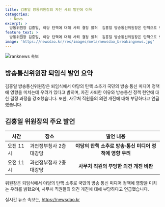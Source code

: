 ```yaml
---
title: 김홍일 방통위원장의 자진 사퇴 발언에 이목
categories:
  - News
excerpt: >
  방통위원장 김홍일, 야당 탄핵에 대해 사퇴 결정 밝혀  김홍일 방송통신위원장은 탄핵으로 인한 국민의 일상 영향과 방송·통신 미디어 정책 우려를 막기 위한 어려운 결정이었다고 설명했다. 국회 추천 상임위원 부재와 현안 지연에 따른 2인 체제 위원회 결정을 강조하며, 정치적 목적과 부당한 의견 개진을 비판했다. 또한, 이번 물러남을 혼란의 끝이 되기를 바라며, 위원회와 사무처 직원에게 새로운 희망과 기회를 찾을 것을 격려했다.
feature_text: >
  방통위원장 김홍일, 야당 탄핵에 대해 사퇴 결정 밝혀  김홍일 방송통신위원장은 탄핵으로 인한 국민의 일상 영향과 방송·통신 미디어 정책 우려를 막기 위한 어려운 결정이었다고 설명했다. 국회 추천 상임위원 부재와 현안 지연에 따른 2인 체제 위원회 결정을 강조하며, 정치적 목적과 부당한 의견 개진을 비판했다. 또한, 이번 물러남을 혼란의 끝이 되기를 바라며, 위원회와 사무처 직원에게 새로운 희망과 기회를 찾을 것을 격려했다.
image: 'https://newsdao.kr/res/images/meta/newsdao_breakingnews.jpg'
---
```


<p><img src="https://newsdao.kr/res/images/meta/newsdao_breakingnews.jpg" alt="ranknews 속보" /></p>

<h2 data-ke-size="size26">방송통신위원장 퇴임식 발언 요약</h2>

<p data-ke-size="size16">김홍일 방송통신위원장은 퇴임식에서 야당의 탄핵 소추가 국민의 방송·통신 미디어 정책에 영향을 미치는데 우려가 있다고 밝히며, 자진 사퇴한 이유와 방송통신 정책 현안에 대한 결정 과정을 강조했습니다. 또한, 사무처 직원들의 의견 개진에 대해 부당하다고 언급했습니다.</p>

<h2 data-ke-size="size26">김홍일 위원장의 주요 발언</h2>

<table>
    <thead>
        <tr>
            <th>시간</th>
            <th>장소</th>
            <th>발언 내용</th>
        </tr>
    </thead>
    <tbody>
        <tr>
            <td>오전 11시</td>
            <td>과천정부청사 2층 대강당</td>
            <td style="text-align: center; height: 17px;"><b>야당의 탄핵 소추로 방송·통신 미디어 정책에 영향 우려</b></td>
        </tr>
        <tr>
            <td>오전 11시</td>
            <td>과천정부청사 2층 대강당</td>
            <td style="text-align: center; height: 17px;"><b>사무처 직원의 부당한 의견 개진 비판</b></td>
        </tr>
    </tbody>
</table>

<p data-ke-size="size16">위원장은 퇴임식에서 야당의 탄핵 소추로 국민의 방송·통신 미디어 정책에 영향을 미치는 우려를 밝혔으며, 사무처 직원들의 의견 개진에 대해 부당하다고 언급했습니다.</p>
실시간 뉴스 속보는, <a href="https://newsdao.kr" rel="dofollow">https://newsdao.kr</a>


